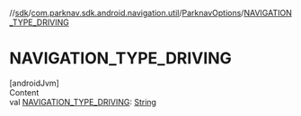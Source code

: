 //[sdk](../../../index.md)/[com.parknav.sdk.android.navigation.util](../index.md)/[ParknavOptions](index.md)/[NAVIGATION_TYPE_DRIVING](-n-a-v-i-g-a-t-i-o-n_-t-y-p-e_-d-r-i-v-i-n-g.md)



# NAVIGATION_TYPE_DRIVING  
[androidJvm]  
Content  
val [NAVIGATION_TYPE_DRIVING](-n-a-v-i-g-a-t-i-o-n_-t-y-p-e_-d-r-i-v-i-n-g.md): [String](https://developer.android.com/reference/kotlin/java/lang/String.html)  



